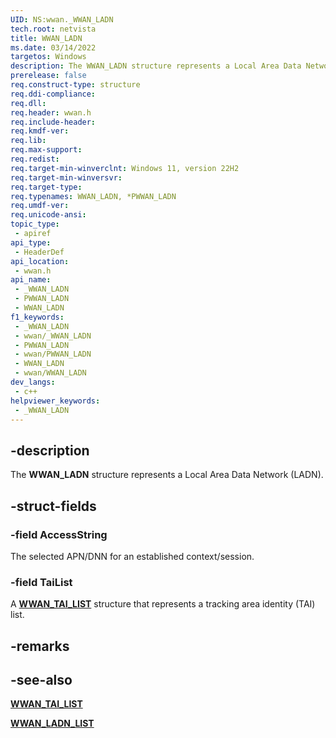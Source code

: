 ```yaml
---
UID: NS:wwan._WWAN_LADN
tech.root: netvista
title: WWAN_LADN
ms.date: 03/14/2022
targetos: Windows
description: The WWAN_LADN structure represents a Local Area Data Network (LADN).
prerelease: false
req.construct-type: structure
req.ddi-compliance: 
req.dll: 
req.header: wwan.h
req.include-header: 
req.kmdf-ver: 
req.lib: 
req.max-support: 
req.redist: 
req.target-min-winverclnt: Windows 11, version 22H2
req.target-min-winversvr: 
req.target-type: 
req.typenames: WWAN_LADN, *PWWAN_LADN
req.umdf-ver: 
req.unicode-ansi: 
topic_type:
 - apiref
api_type:
 - HeaderDef
api_location:
 - wwan.h
api_name:
 - _WWAN_LADN
 - PWWAN_LADN
 - WWAN_LADN
f1_keywords:
 - _WWAN_LADN
 - wwan/_WWAN_LADN
 - PWWAN_LADN
 - wwan/PWWAN_LADN
 - WWAN_LADN
 - wwan/WWAN_LADN
dev_langs:
 - c++
helpviewer_keywords:
 - _WWAN_LADN
---
```


## -description

The **WWAN_LADN** structure represents a Local Area Data Network (LADN).

## -struct-fields

### -field AccessString

The selected APN/DNN for an established context/session.

### -field TaiList

A [**WWAN_TAI_LIST**](ns-wwan-wwan_tai_list.md) structure that represents a tracking area identity (TAI) list.

## -remarks

## -see-also

[**WWAN_TAI_LIST**](ns-wwan-wwan_tai_list.md)

[**WWAN_LADN_LIST**](ns-wwan-wwan_ladn_list.md)